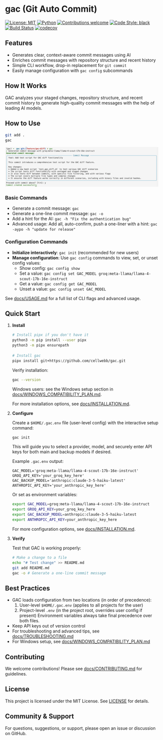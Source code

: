 # gac (Git Auto Commit)

[![License: MIT](https://img.shields.io/badge/License-MIT-yellow.svg)](LICENSE)
[![Python](https://img.shields.io/badge/python-3.10%20|%203.11%20|%203.12%20|%203.13-blue.svg)](https://www.python.org/downloads/)
[![Contributions welcome](https://img.shields.io/badge/contributions-welcome-brightgreen.svg)](docs/CONTRIBUTING.md)
[![Code Style: black](https://img.shields.io/badge/code%20style-black-000000.svg)](https://github.com/psf/black)
[![Build Status](https://github.com/cellwebb/gac/actions/workflows/ci.yml/badge.svg)](https://github.com/cellwebb/gac/actions)
[![codecov](https://codecov.io/gh/cellwebb/gac/branch/main/graph/badge.svg)](https://app.codecov.io/gh/cellwebb/gac)

## Features

- Generates clear, context-aware commit messages using AI
- Enriches commit messages with repository structure and recent history
- Simple CLI workflow, drop-in replacement for `git commit`
- Easily manage configuration with `gac config` subcommands

## How It Works

GAC analyzes your staged changes, repository structure, and recent commit history to generate high-quality commit
messages with the help of leading AI models.

## How to Use

```sh
git add .
gac
```

![Simple GAC Usage](assets/gac-simple-usage.png)

### Basic Commands

- Generate a commit message: `gac`
- Generate a one-line commit message: `gac -o`
- Add a hint for the AI: `gac -h "Fix the authentication bug"`
- Advanced usage: Add all, auto-confirm, push a one-liner with a hint: `gac -aypo -h "update for release"`

### Configuration Commands

- **Initialize interactively**: `gac init` (recommended for new users)
- **Manage configuration**: Use `gac config` commands to view, set, or unset config values:
  - Show config: `gac config show`
  - Set a value: `gac config set GAC_MODEL groq:meta-llama/llama-4-scout-17b-16e-instruct`
  - Get a value: `gac config get GAC_MODEL`
  - Unset a value: `gac config unset GAC_MODEL`

See [docs/USAGE.md](docs/USAGE.md) for a full list of CLI flags and advanced usage.

## Quick Start

1. **Install**

   ```sh
   # Install pipx if you don't have it
   python3 -m pip install --user pipx
   python3 -m pipx ensurepath

   # Install gac
   pipx install git+https://github.com/cellwebb/gac.git
   ```

   Verify installation:

   ```sh
   gac --version
   ```

   Windows users: see the Windows setup section in
   [docs/WINDOWS_COMPATIBILITY_PLAN.md](docs/WINDOWS_COMPATIBILITY_PLAN.md).

   For more installation options, see [docs/INSTALLATION.md](docs/INSTALLATION.md).

2. **Configure**

   Create a `$HOME/.gac.env` file (user-level config) with the interactive setup command:

   ```sh
   gac init
   ```

   This will guide you to select a provider, model, and securely enter API keys for both main and backup models if
   desired.

   Example `.gac.env` output:

   ```env
   GAC_MODEL='groq:meta-llama/llama-4-scout-17b-16e-instruct'
   GROQ_API_KEY='your_groq_key_here'
   GAC_BACKUP_MODEL='anthropic:claude-3-5-haiku-latest'
   ANTHROPIC_API_KEY='your_anthropic_key_here'
   ```

   Or set as environment variables:

   ```sh
   export GAC_MODEL=groq:meta-llama/llama-4-scout-17b-16e-instruct
   export GROQ_API_KEY=your_groq_key_here
   export GAC_BACKUP_MODEL=anthropic:claude-3-5-haiku-latest
   export ANTHROPIC_API_KEY=your_anthropic_key_here
   ```

   For more configuration options, see [docs/INSTALLATION.md](docs/INSTALLATION.md).

3. **Verify**

   Test that GAC is working properly:

   ```sh
   # Make a change to a file
   echo "# Test change" >> README.md
   git add README.md
   gac -o # Generate a one-line commit message
   ```

## Best Practices

- GAC loads configuration from two locations (in order of precedence):
  1. User-level `$HOME/.gac.env` (applies to all projects for the user)
  2. Project-level `.env` (in the project root, overrides user config if present) Environment variables always take
     final precedence over both files.
- Keep API keys out of version control
- For troubleshooting and advanced tips, see [docs/TROUBLESHOOTING.md](docs/TROUBLESHOOTING.md)
- For Windows setup, see [docs/WINDOWS_COMPATIBILITY_PLAN.md](docs/WINDOWS_COMPATIBILITY_PLAN.md)

## Contributing

We welcome contributions! Please see [docs/CONTRIBUTING.md](docs/CONTRIBUTING.md) for guidelines.

## License

This project is licensed under the MIT License. See [LICENSE](LICENSE) for details.

## Community & Support

For questions, suggestions, or support, please open an issue or discussion on GitHub.
